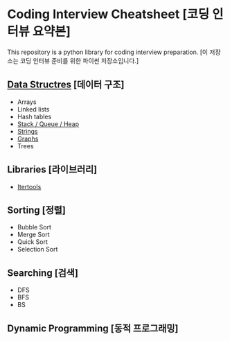 # Coding Interview Cheatsheet [코딩 인터뷰 요약본]

This repository is a python library for coding interview preparation. [이 저장소는 코딩 인터뷰 준비를 위한 파이썬 저장소입니다.]

## [Data Structres](/Data_Structures) [데이터 구조]

- Arrays
- Linked lists
- Hash tables
- [Stack / Queue / Heap](/Data_Structures/Heap_Stack_Queue)
- [Strings](/Data_Structures/Strings)
- [Graphs](/Data_Structures/Graphs)
- Trees

## Libraries [라이브러리]

- [Itertools](/libraries/Itertools)

## Sorting [정렬]

- Bubble Sort
- Merge Sort
- Quick Sort
- Selection Sort

## Searching [검색]

- DFS
- BFS
- BS

## Dynamic Programming [동적 프로그래밍]
